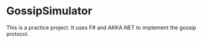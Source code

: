 # GossipSimulator
This is a practice project. It uses F# and AKKA.NET to implement the gossip protocol.
